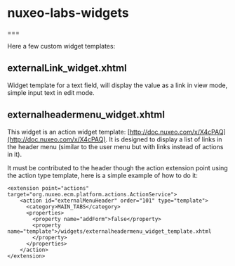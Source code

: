 # nuxeo-labs-widgets
===

Here a few custom widget templates:

## externalLink_widget.xhtml

Widget template for a text field, will display the value as a link in view mode, simple input text in edit mode.

## externalheadermenu_widget.xhtml

This widget is an action widget template: [http://doc.nuxeo.com/x/X4cPAQ](http://doc.nuxeo.com/x/X4cPAQ).
It is designed to display a list of links in the header menu (similar to the user menu but with links instead of actions in it).

It must be contributed to the header though the action extension point using the action type template, here is a simple example of how to do it:


	<extension point="actions" target="org.nuxeo.ecm.platform.actions.ActionService">
	    <action id="externalMenuHeader" order="101" type="template">
	      <category>MAIN_TABS</category>
	      <properties>
	        <property name="addForm">false</property>
	        <property name="template">/widgets/externalheadermenu_widget_template.xhtml
	        </property>
	      </properties>
	    </action>
	</extension>








